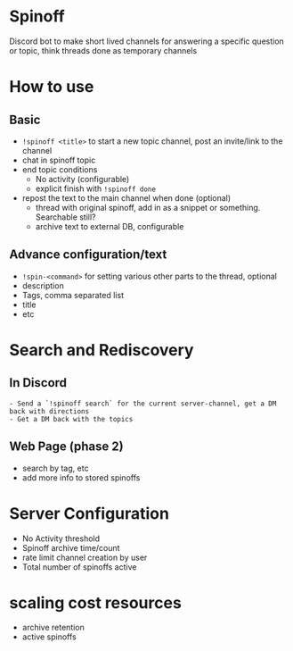 # Spinoff
Discord bot to make short lived channels for answering a specific question or topic, think threads done as temporary channels

# How to use
## Basic
- `!spinoff <title>` to start a new topic channel, post an invite/link to the channel
- chat in spinoff topic
- end topic conditions
    - No activity (configurable)
    - explicit finish with `!spinoff done`
- repost the text to the main channel when done (optional)
    - thread with original spinoff, add in as a snippet or something.  Searchable still?
    - archive text to external DB, configurable

## Advance configuration/text
- `!spin-<command>` for setting various other parts to the thread, optional
- description
- Tags, comma separated list
- title
- etc

# Search and Rediscovery
## In Discord
    - Send a `!spinoff search` for the current server-channel, get a DM back with directions
    - Get a DM back with the topics
## Web Page (phase 2)
- search by tag, etc
- add more info to stored spinoffs

# Server Configuration
- No Activity threshold
- Spinoff archive time/count
- rate limit channel creation by user
- Total number of spinoffs active

# scaling cost resources
- archive retention
- active spinoffs

